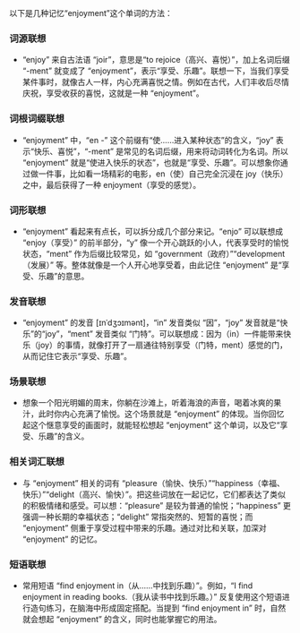 以下是几种记忆“enjoyment”这个单词的方法：

### 词源联想
 - “enjoy” 来自古法语 “joir”，意思是“to rejoice（高兴、喜悦）”，加上名词后缀 “-ment” 就变成了 “enjoyment”，表示“享受、乐趣”。联想一下，当我们享受某件事时，就像古人一样，内心充满喜悦之情。例如在古代，人们丰收后尽情庆祝，享受收获的喜悦，这就是一种 “enjoyment”。

### 词根词缀联想
 - “enjoyment” 中，“en -” 这个前缀有“使……进入某种状态”的含义，“joy” 表示“快乐、喜悦”，“-ment” 是常见的名词后缀，用来将动词转化为名词。所以 “enjoyment” 就是“使进入快乐的状态”，也就是“享受、乐趣”。可以想象你通过做一件事，比如看一场精彩的电影，en（使）自己完全沉浸在 joy（快乐）之中，最后获得了一种 enjoyment（享受的感觉）。

### 词形联想
 - “enjoyment” 看起来有点长，可以拆分成几个部分来记。“enjo” 可以联想成 “enjoy（享受）” 的前半部分，“y” 像一个开心跳跃的小人，代表享受时的愉悦状态，“ment” 作为后缀比较常见，如 “government（政府）”“development（发展）” 等。整体就像是一个人开心地享受着，由此记住 “enjoyment” 是“享受、乐趣”的意思。

### 发音联想
 - “enjoyment” 的发音 [ɪnˈdʒɔɪmənt]，“in” 发音类似 “因”，“joy” 发音就是“快乐”的“joy”，“ment” 发音类似 “门特”。可以联想成：因为（in）一件能带来快乐（joy）的事情，就像打开了一扇通往特别享受（门特，ment）感觉的门，从而记住它表示“享受、乐趣”。

### 场景联想
 - 想象一个阳光明媚的周末，你躺在沙滩上，听着海浪的声音，喝着冰爽的果汁，此时你内心充满了愉悦。这个场景就是 “enjoyment” 的体现。当你回忆起这个惬意享受的画面时，就能轻松想起 “enjoyment” 这个单词，以及它“享受、乐趣”的含义。

### 相关词汇联想
 - 与 “enjoyment” 相关的词有 “pleasure（愉快、快乐）”“happiness（幸福、快乐）”“delight（高兴、愉快）”。把这些词放在一起记忆，它们都表达了类似的积极情绪和感受。可以想：“pleasure” 是较为普通的愉悦；“happiness” 更强调一种长期的幸福状态；“delight” 常指突然的、短暂的喜悦；而 “enjoyment” 侧重于享受过程中带来的乐趣。通过对比和关联，加深对 “enjoyment” 的记忆。

### 短语联想
 - 常用短语 “find enjoyment in（从……中找到乐趣）”。例如，“I find enjoyment in reading books.（我从读书中找到乐趣。）” 反复使用这个短语进行造句练习，在脑海中形成固定搭配。当提到 “find enjoyment in” 时，自然就会想起 “enjoyment” 的含义，同时也能掌握它的用法。 